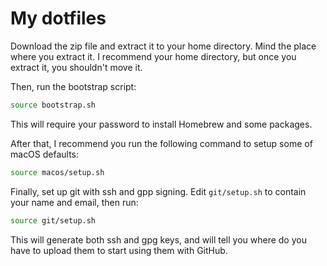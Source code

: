 # My dotfiles

Download the zip file and extract it to your home directory. Mind the place where you extract it. I recommend your home directory, but once you extract it, you shouldn't move it.

Then, run the bootstrap script:

```bash
source bootstrap.sh
```

This will require your password to install Homebrew and some packages.

After that, I recommend you run the following command to setup some of macOS defaults:

```bash
source macos/setup.sh
```

Finally, set up git with ssh and gpp signing. Edit `git/setup.sh` to contain your name and email, then run:

```bash
source git/setup.sh
```

This will generate both ssh and gpg keys, and will tell you where do you have to upload them to start using them with GitHub.
